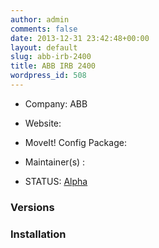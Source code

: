 ```yaml
---
author: admin
comments: false
date: 2013-12-31 23:42:48+00:00
layout: default
slug: abb-irb-2400
title: ABB IRB 2400
wordpress_id: 508
---
```



	
  * Company: ABB

	
  * Website:

	
  * MoveIt! Config Package:

	
  * Maintainer(s) :

	
  * STATUS: [Alpha](/about/moveit-status#legend)




### Versions




### Installation
